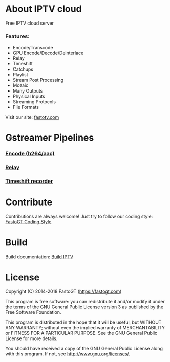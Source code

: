 About IPTV cloud
===============
Free IPTV cloud server
### Features:
* Encode/Transcode
* GPU Encode/Decode/Deinterlace
* Relay
* Timeshift
* Catchups
* Playlist
* Stream Post Processing
* Mozaic
* Many Outputs
* Physical Inputs
* Streaming Protocols
* File Formats

Visit our site: [fastotv.com](https://fastotv.com)

Gstreamer Pipelines
==========
### [Encode (h264/aac)](https://fastotv.com/pipelines/encode.html)
### [Relay](https://fastotv.com/pipelines/relay.html)
### [Timeshift recorder](https://fastotv.com/pipelines/timeshift_rec.html)

Contribute
==========
Contributions are always welcome! Just try to follow our coding style: [FastoGT Coding Style](https://github.com/fastogt/fastonosql/wiki/Coding-Style)

Build
========
Build documentation: [Build IPTV](https://github.com/fastogt/iptv/wiki/Build)

License
=======

Copyright (C) 2014-2018 FastoGT (https://fastogt.com)

This program is free software: you can redistribute it and/or modify
it under the terms of the GNU General Public License version 3 as 
published by the Free Software Foundation.

This program is distributed in the hope that it will be useful,
but WITHOUT ANY WARRANTY; without even the implied warranty of
MERCHANTABILITY or FITNESS FOR A PARTICULAR PURPOSE.  See the
GNU General Public License for more details.

You should have received a copy of the GNU General Public License
along with this program. If not, see <http://www.gnu.org/licenses/>.
